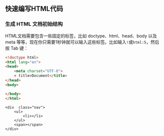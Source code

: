 快速编写HTML代码
----------

### **生成 HTML 文档初始结构**

HTML文档需要包含一些固定的标签，比如 doctype、html、head、body 以及 meta 等等，现在你只需要1秒钟就可以输入这些标签。比如输入`!`或`html:5`，然后按 Tab 键：

```html
<!doctype html>
<html lang="en">
<head>
    <meta charset="UTF-8">
    < title>Document</title>
</head>
<body>

</body>
</html>
```

```
<div  class="nav">
    <ul>
        <li></li>
    </ul>
    <span></span>
</div>
```